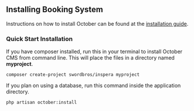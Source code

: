 ## Installing Booking System

Instructions on how to install October can be found at the [installation guide](https://docs.octobercms.com/3.x/setup/installation.html).

### Quick Start Installation

If you have composer installed, run this in your terminal to install October CMS from command line. This will place the files in a directory named **myproject**.

    composer create-project swordbros/inspera myproject

If you plan on using a database, run this command inside the application directory.

    php artisan october:install






